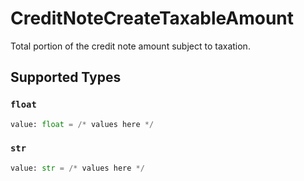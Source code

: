 # CreditNoteCreateTaxableAmount

Total portion of the credit note amount subject to taxation.


## Supported Types

### `float`

```python
value: float = /* values here */
```

### `str`

```python
value: str = /* values here */
```

